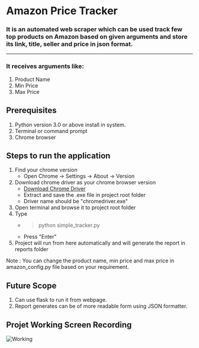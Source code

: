 # Amazon Price Tracker
### It is an automated web scraper which can be used track few top products on Amazon based on given arguments and store its link, title, seller and price in json format.
---
### It receives arguments like:
1. Product Name
2. Min Price
3. Max Price

## Prerequisites 
1. Python version 3.0 or above install in system.
2. Terminal or command prompt 
3. Chrome browser

## Steps to run the application
1. Find your chrome version
    - Open Chrome -> Settings -> About -> Version
2. Download chrome driver as your chrome browser version
    - [Download Chrome Driver](https://chromedriver.chromium.org/)
    - Extract and save the .exe file in project root folder
    - Driver name should be "chromedriver.exe"
3. Open terminal and browse it to project root folder
4. Type 
    - > python simple_tracker.py
    -  Press "Enter"
5. Project will run from here automatically and will generate the report in reports folder

Note : You can change the product name, min price and max price in amazon_config.py file based on your requirement.

## Future Scope
1. Can use flask to run it from webpage.
2. Report generates can be of more readable form using JSON formatter.

## Projet Working Screen Recording
![Working](/others\AmazonPriceTrackerWorking.gif)

